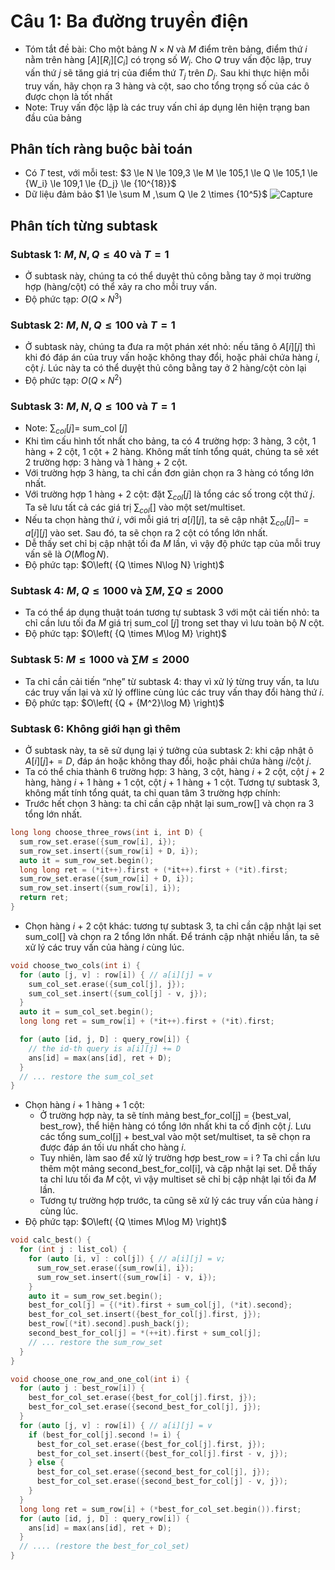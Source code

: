
# Câu 1: Ba đường truyền điện
- Tóm tắt đề bài: Cho một bảng $N \times N$ và $M$ điểm trên bảng, điểm thứ $i$ nằm trên hàng $[A][R_i][C_i]$ có trọng số $W_i$. Cho $Q$ truy vấn độc lập, truy vấn thứ $j$ sẽ tăng giá trị của điểm thứ $T_j$ trên $D_j$. Sau khi thực hiện mỗi truy vấn, hãy chọn ra 3 hàng và cột, sao cho tổng trọng số của các ô được chọn là tốt nhất 
- Note: Truy vấn độc lập là các truy vấn chỉ áp dụng lên hiện trạng ban đầu của bảng
## Phân tích ràng buộc bài toán
- Có $T$ test, với mỗi test: $3 \le N \le 109,3 \le M \le 105,1 \le Q \le 105,1 \le {W_i} \le 109,1 \le {D_j} \le {10^{18}}\$
- Dữ liệu đảm bảo $1 \le \sum M ,\sum Q  \le 2 \times {10^5}\$
![Capture](https://github.com/MustardLawyer1995/HSGQG-2024/assets/156400720/5e6ca5dd-5936-4388-8c73-e24ff1d755c2)
## Phân tích từng subtask
### Subtask 1: $M,N,Q \le 40$ và $T=1$
- Ở subtask này, chúng ta có thể duyệt thủ công bằng tay ở mọi trường hợp (hàng/cột) có thể xảy ra cho mỗi truy vấn. 
- Độ phức tạp: $O(Q \times N^3)$
### Subtask 2: $M,N,Q \le 100$ và $T=1$
- Ở subtask này, chúng ta đưa ra một phán xét nhỏ: nếu tăng ô $A[i][j]$ thì khi đó đáp án của truy vấn hoặc không thay đổi, hoặc phải chứa hàng $i$, cột $j$. Lúc này ta có thể duyệt thủ công bằng tay ở 2 hàng/cột còn lại
- Độ phức tạp: $O(Q \times N^2)$
### Subtask 3: $M,N,Q \le 100$ và $T=1$
- Note: $\sum_{col}[j]=$ sum_col $[j]$
- Khi tìm cấu hình tốt nhất cho bảng, ta có 4 trường hợp: 3 hàng, 3 cột, 1 hàng + 2 cột, 1 cột + 2 hàng. Không mất tính tổng quát, chúng ta sẽ xét 2 trường hợp: 3 hàng và 1 hàng + 2 cột.
- Với trường hợp 3 hàng, ta chỉ cần đơn giản chọn ra 3 hàng có tổng lớn nhất.  
- Với trường hợp 1 hàng + 2 cột: đặt $\sum_{col}[j]$ là tổng các số trong cột thứ $j$. Ta sẽ lưu tất cả các giá trị $\sum_{col}[]$ vào một set/multiset.  
- Nếu ta chọn hàng thứ $i$, với mỗi giá trị $a[i][j]$, ta sẽ cập nhật $\sum_{col}[j] -= a[i][j]$ vào set. Sau đó, ta sẽ chọn ra 2 cột có tổng lớn nhất.  
- Dễ thấy set chỉ bị cập nhật tối đa $M$ lần, vì vậy độ phức tạp của mỗi truy vấn sẽ là $O(M \log N)$.
- Độ phức tạp: $O\left( {Q \times N\log N} \right)\$
### Subtask 4: $M,Q \le 1000$ và $\sum M ,\sum Q \le 2000$
- Ta có thể áp dụng thuật toán tương tự subtask 3 với một cải tiến nhỏ: ta chỉ cần lưu tối đa $M$ giá trị sum_col $[j]$ trong set thay vì lưu toàn bộ $N$ cột. 
- Độ phức tạp: $O\left( {Q \times M\log M} \right)\$
### Subtask 5: $M \le 1000$ và $\sum M \le 2000$
- Ta chỉ cần cải tiến “nhẹ” từ subtask 4: thay vì xử lý từng truy vấn, ta lưu các truy vấn lại và xử lý offline cùng lúc các truy vấn thay đổi hàng thứ $i$.
- Độ phức tạp: $O\left( {Q + {M^2}\log M} \right)\$
### Subtask 6: Không giới hạn gì thêm
- Ở subtask này, ta sẽ sử dụng lại ý tưởng của subtask 2: khi cập nhật ô $A[i][j] += D$, đáp án hoặc không thay đổi, hoặc phải chứa hàng $i$/cột $j$. 
- Ta có thể chia thành 6 trường hợp: 3 hàng, 3 cột, hàng $i$ + 2 cột, cột $j$ + 2 hàng, hàng $i$ + 1 hàng + 1 cột, cột $j$ + 1 hàng + 1 cột. Tương tự subtask 3, không mất tính tổng quát, ta chỉ quan tâm 3 trường hợp chính:
- Trước hết chọn 3 hàng: ta chỉ cần cập nhật lại sum_row[] và chọn ra 3 tổng lớn nhất.
```cpp 
long long choose_three_rows(int i, int D) {
  sum_row_set.erase({sum_row[i], i});
  sum_row_set.insert({sum_row[i] + D, i});
  auto it = sum_row_set.begin();
  long long ret = (*it++).first + (*it++).first + (*it).first;
  sum_row_set.erase({sum_row[i] + D, i});
  sum_row_set.insert({sum_row[i], i});
  return ret;
}
```
- Chọn hàng $i$ + 2 cột khác: tương tự subtask 3, ta chỉ cần cập nhật lại set sum_col[] và chọn ra 2 tổng lớn nhất. Để tránh cập nhật nhiều lần, ta sẽ xử lý các truy vấn của hàng $i$ cùng lúc.
```cpp
void choose_two_cols(int i) {
  for (auto [j, v] : row[i]) { // a[i][j] = v
    sum_col_set.erase({sum_col[j], j});
    sum_col_set.insert({sum_col[j] - v, j});
  }
  auto it = sum_col_set.begin();
  long long ret = sum_row[i] + (*it++).first + (*it).first;

  for (auto [id, j, D] : query_row[i]) {
    // the id-th query is a[i][j] += D
    ans[id] = max(ans[id], ret + D);
  }
  // ... restore the sum_col_set
}
```
- Chọn hàng $i$ + 1 hàng + 1 cột:
  - Ở trường hợp này, ta sẽ tính mảng best_for_col[j] = {best_val, best_row}, thể hiện hàng có tổng lớn nhất khi ta cố định cột $j$. Lưu các tổng sum_col[j] + best_val vào một set/multiset, ta sẽ chọn ra được đáp án tối ưu nhất cho hàng $i$.
  - Tuy nhiên, làm sao để xử lý trường hợp best_row = i ? Ta chỉ cần lưu thêm một mảng second_best_for_col[i], và cập nhật lại set. Dễ thấy ta chỉ lưu tối đa $M$ cột, vì vậy multiset sẽ chỉ bị cập nhật lại tối đa $M$ lần.
  - Tương tự trường hợp trước, ta cũng sẽ xử lý các truy vấn của hàng $i$ cùng lúc. 
- Độ phức tạp: $O\left( {Q \times M\log M} \right)\$
```cpp
void calc_best() {
  for (int j : list_col) {
    for (auto [i, v] : col[j]) { // a[i][j] = v;
      sum_row_set.erase({sum_row[i], i});
      sum_row_set.insert({sum_row[i] - v, i});
    }
    auto it = sum_row_set.begin();
    best_for_col[j] = {(*it).first + sum_col[j], (*it).second};
    best_for_col_set.insert({best_for_col[j].first, j});
    best_row[(*it).second].push_back(j);
    second_best_for_col[j] = *(++it).first + sum_col[j];
    // ... restore the sum_row_set
  }
}
```
```cpp
void choose_one_row_and_one_col(int i) {
  for (auto j : best_row[i]) {
    best_for_col_set.erase({best_for_col[j].first, j});
    best_for_col_set.erase({second_best_for_col[j], j});
  }
  for (auto [j, v] : row[i]) { // a[i][j] = v
    if (best_for_col[j].second != i) {
      best_for_col_set.erase({best_for_col[j].first, j});
      best_for_col_set.insert({best_for_col[j].first - v, j});
    } else {
      best_for_col_set.erase({second_best_for_col[j], j});
      best_for_col_set.erase({second_best_for_col[j] - v, j});
    }
  }
  long long ret = sum_row[i] + (*best_for_col_set.begin()).first;
  for (auto [id, j, D] : query_row[i]) {
    ans[id] = max(ans[id], ret + D);
  }
  // .... (restore the best_for_col_set)
}
```
















